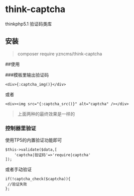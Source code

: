 # think-captcha
thinkphp5.1 验证码类库

## 安装
> composer require yzncms/think-captcha


##使用

###模板里输出验证码

~~~
<div>{:captcha_img()}</div>
~~~
或者
~~~
<div><img src="{:captcha_src()}" alt="captcha" /></div>
~~~
> 上面两种的最终效果是一样的

### 控制器里验证
使用TP5的内置验证功能即可
~~~
$this->validate($data,[
    'captcha|验证码'=>'require|captcha'
]);
~~~
或者手动验证
~~~
if(!captcha_check($captcha)){
 //验证失败
};
~~~